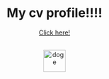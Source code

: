 <div align="center">
  
# My cv profile!!!!</br>
[Click here!](https://j4m3ee.github.io)

<br />

<img alt="doge" src="https://media.giphy.com/media/Qv7y2Tl4ki7Ru/giphy.gif" height="50">

</div>


